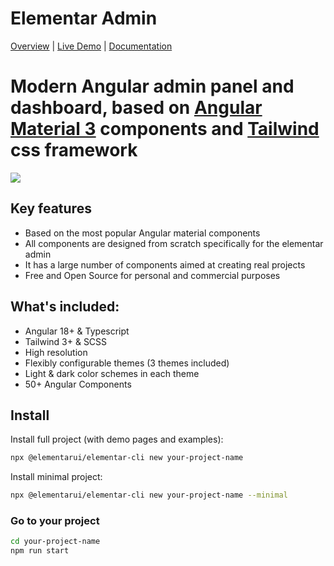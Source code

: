 # Elementar Admin

[Overview](https://elementarui.com) | [Live Demo](https://demo.elementarui.com) | [Documentation](https://elementarui.com/documentation)

# Modern Angular admin panel and dashboard, based on [Angular Material 3](https://material.angular.io) components and [Tailwind](https://tailwindcss.com/) css framework

<a target="_blank" href="https://elementarui.com">
  <img src="https://elementarui.com/assets/elementar-admin-preview.png">
</a>

## Key features

- Based on the most popular Angular material components
- All components are designed from scratch specifically for the elementar admin
- It has a large number of components aimed at creating real projects
- Free and Open Source for personal and commercial purposes

## What's included:

- Angular 18+ & Typescript
- Tailwind 3+ & SCSS
- High resolution
- Flexibly configurable themes (3 themes included)
- Light & dark color schemes in each theme
- 50+ Angular Components

## Install

Install full project (with demo pages and examples):

```bash
npx @elementarui/elementar-cli new your-project-name
```

Install minimal project:

```bash
npx @elementarui/elementar-cli new your-project-name --minimal
```

### Go to your project
```bash
cd your-project-name
npm run start
```
